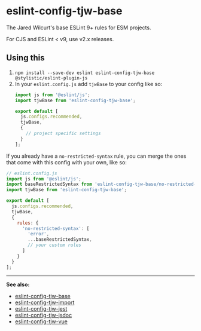 # eslint-config-tjw-base

The Jared Wilcurt's base ESLint 9+ rules for ESM projects.

For CJS and ESLint < v9, use v2.x releases.


## Using this

1. `npm install --save-dev eslint eslint-config-tjw-base @stylistic/eslint-plugin-js`
1. In your `eslint.config.js` add `tjwBase` to your config like so:
    ```js
    import js from '@eslint/js';
    import tjwBase from 'eslint-config-tjw-base';
    
    export default [
      js.configs.recommended,
      tjwBase,
      {
        // project specific settings
      }
    ];
    ```

If you already have a `no-restricted-syntax` rule, you can merge the ones that come with this config with your own, like so:

```js
// eslint.config.js
import js from '@eslint/js';
import baseRestrictedSyntax from 'eslint-config-tjw-base/no-restricted-syntax.js';
import tjwBase from 'eslint-config-tjw-base';

export default [
  js.configs.recommended,
  tjwBase,
  {
    rules: {
      'no-restricted-syntax': [
        'error',
        ...baseRestrictedSyntax,
        // your custom rules
      ]
    }
  }
];
```


* * *


**See also:**

* [eslint-config-tjw-base](https://github.com/tjw-lint/eslint-config-tjw-base)
* [eslint-config-tjw-import](https://github.com/tjw-lint/eslint-config-tjw-import)
* [eslint-config-tjw-jest](https://github.com/tjw-lint/eslint-config-tjw-jest)
* [eslint-config-tjw-jsdoc](https://github.com/tjw-lint/eslint-config-tjw-jsdoc)
* [eslint-config-tjw-vue](https://github.com/tjw-lint/eslint-config-tjw-vue)
